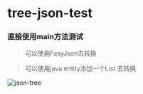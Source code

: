 # tree-json-test


### 直接使用main方法测试

> 可以使用FasyJson去转换

> 可以使用java entity添加一个List<Entity> 去转换
  
 
![json-tree](https://user-images.githubusercontent.com/33513409/83868523-99104980-a75d-11ea-9b67-b13fca30007c.png)
